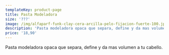 ```yaml
---
templateKey: product-page
title: Pasta Modeladora
size: '???'
image: /img/alfaparf-funk-clay-cera-arcilla-pelo-fijacion-fuerte-100.jpg
description: 'Pasta modeladora opaca que separa, define y da mas volumen a tu cabello.'
price: '18,90'
---
```

Pasta modeladora opaca que separa, define y da mas volumen a tu cabello.
